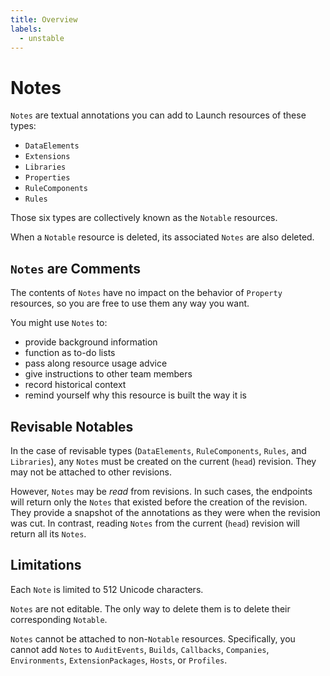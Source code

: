 ```yaml
---
title: Overview
labels:
  - unstable
---
```


# Notes

`Notes` are textual annotations you can add to Launch resources of these types:
- `DataElements`
- `Extensions`
- `Libraries`
- `Properties`
- `RuleComponents`
- `Rules`

Those six types are collectively known as the `Notable` resources.

When a `Notable` resource is deleted, its associated `Notes` are also deleted.

## `Notes` are Comments
The contents of `Notes` have no impact on the behavior of `Property` resources,
so you are free to use them any way you want.

You might use `Notes` to:
- provide background information
- function as to-do lists
- pass along resource usage advice
- give instructions to other team members
- record historical context
- remind yourself why this resource is built the way it is


## Revisable Notables

In the case of revisable types
(`DataElements`, `RuleComponents`, `Rules`, and `Libraries`),
any `Notes` must be created on the current (`head`)
revision. They may not be attached to other revisions.

However, `Notes` may be _read_ from revisions. In such cases, the endpoints
will return only the `Notes` that existed before the creation of the revision.
They provide a snapshot of the annotations as they were when the revision was cut.
In contrast, reading `Notes` from the current (`head`) revision will return all
its `Notes`.

## Limitations

Each `Note` is limited to 512 Unicode characters.

`Notes` are not editable.
The only way to delete them is to delete their corresponding `Notable`.

`Notes` cannot be attached to non-`Notable` resources. Specifically,
you cannot add `Notes` to
`AuditEvents`, `Builds`, `Callbacks`, `Companies`,
`Environments`, `ExtensionPackages`, `Hosts`, or `Profiles`.
